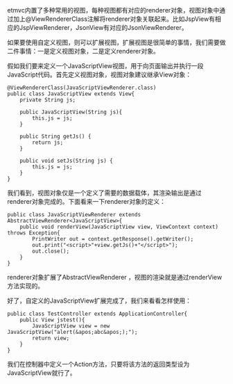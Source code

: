 etmvc内置了多种常用的视图，每种视图都有对应的renderer对象，视图对象中通过加上@ViewRendererClass注解将renderer对象关联起来。比如JspView有相应的JspViewRenderer，JsonView有对应的JsonViewRenderer。

如果要使用自定义视图，则可以扩展视图，扩展视图是很简单的事情，我们需要做二件事情：一是定义视图对象，二是定义renderer对象。

假如我们要来定义一个JavaScriptView视图，用于向页面输出并执行一段JavaScript代码。首先定义视图对象，视图对象建议继承View对象：

```
@ViewRendererClass(JavaScriptViewRenderer.class)
public class JavaScriptView extends View{
    private String js;

    public JavaScriptView(String js){
        this.js = js;
    }

    public String getJs() {
        return js;
    }

    public void setJs(String js) {
        this.js = js;
    }
}
```

我们看到，视图对象仅是一个定义了需要的数据载体，其渲染输出是通过renderer对象完成的。下面看来一下renderer对象的定义：
```
public class JavaScriptViewRenderer extends AbstractViewRenderer<JavaScriptView>{
    public void renderView(JavaScriptView view, ViewContext context) throws Exception{
        PrintWriter out = context.getResponse().getWriter();
        out.print("<script>"+view.getJs()+"</script>");
        out.close();
    }
}
```

renderer对象扩展了AbstractViewRenderer ，视图的渲染就是通过renderView方法实现的。

好了，自定义的JavaScriptView扩展完成了，我们来看看怎样使用：

```
public class TestController extends ApplicationController{
    public View jstest(){
        JavaScriptView view = new JavaScriptView("alert(&apos;abc&apos;);");
        return view;
    }
}
```

我们在控制器中定义一个Action方法，只要将该方法的返回类型设为JavaScriptView就行了。